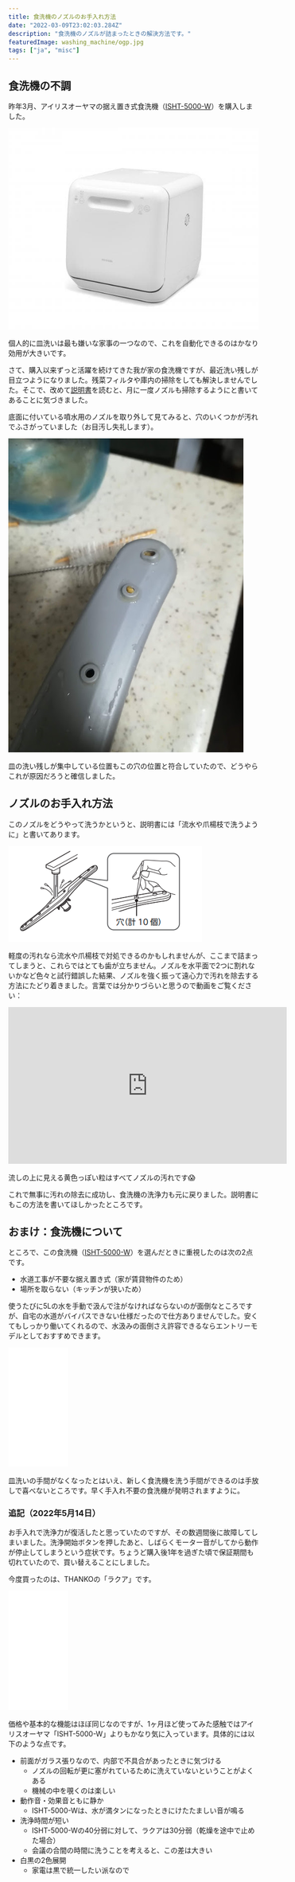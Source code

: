 ```yaml
---
title: 食洗機のノズルのお手入れ方法
date: "2022-03-09T23:02:03.284Z"
description: "食洗機のノズルが詰まったときの解決方法です。"
featuredImage: washing_machine/ogp.jpg
tags: ["ja", "misc"]
---
```


## 食洗機の不調
昨年3月、アイリスオーヤマの据え置き式食洗機（[ISHT-5000-W](https://www.irisohyama.co.jp/products/electrical-appliances/cooking-appliances/other-cooking-appliances/dishwasher/dishwasher)）を購入しました。

![](2022-03-08-10-04-04.png)

個人的に皿洗いは最も嫌いな家事の一つなので、これを自動化できるのはかなり効用が大きいです。

さて、購入以来ずっと活躍を続けてきた我が家の食洗機ですが、最近洗い残しが目立つようになりました。残菜フィルタや庫内の掃除をしても解決しませんでした。そこで、改めて[説明書](https://www.irisohyama.co.jp/products/manual/pdf/516254.pdf)を読むと、月に一度ノズルも掃除するようにと書いてあることに気づきました。

底面に付いている噴水用のノズルを取り外して見てみると、穴のいくつかが汚れでふさがっていました（お目汚し失礼します）。

![](2022-03-08-10-10-02.png)

皿の洗い残しが集中している位置もこの穴の位置と符合していたので、どうやらこれが原因だろうと確信しました。

## ノズルのお手入れ方法
このノズルをどうやって洗うかというと、説明書には「流水や爪楊枝で洗うように」と書いてあります。

![](2022-03-08-09-52-22.png)

軽度の汚れなら流水や爪楊枝で対処できるのかもしれませんが、ここまで詰まってしまうと、これらではとても歯が立ちません。ノズルを水平面で2つに割れないかなど色々と試行錯誤した結果、ノズルを強く振って遠心力で汚れを除去する方法にたどり着きました。言葉では分かりづらいと思うので動画をご覧ください：

<iframe width="560" height="315" src="https://www.youtube.com/embed/O8QQLucy5NA" title="YouTube video player" frameborder="0" allow="accelerometer; autoplay; clipboard-write; encrypted-media; gyroscope; picture-in-picture" allowfullscreen></iframe>

流しの上に見える黄色っぽい粒はすべてノズルの汚れです😱

これで無事に汚れの除去に成功し、食洗機の洗浄力も元に戻りました。説明書にもこの方法を書いてほしかったところです。

## おまけ：食洗機について
ところで、この食洗機（[ISHT-5000-W](https://www.irisohyama.co.jp/products/electrical-appliances/cooking-appliances/other-cooking-appliances/dishwasher/dishwasher)）を選んだときに重視したのは次の2点です。

- 水道工事が不要な据え置き式（家が賃貸物件のため）
- 場所を取らない（キッチンが狭いため）

使うたびに5Lの水を手動で汲んで注がなければならないのが面倒なところですが、自宅の水道がバイパスできない仕様だったので仕方ありませんでした。安くてもしっかり働いてくれるので、水汲みの面倒さえ許容できるならエントリーモデルとしておすすめできます。

<iframe style="width:120px;height:240px;" marginwidth="0" marginheight="0" scrolling="no" frameborder="0" src="//rcm-fe.amazon-adsystem.com/e/cm?lt1=_blank&bc1=000000&IS2=1&bg1=FFFFFF&fc1=000000&lc1=0000FF&t=hippocampus09-22&language=ja_JP&o=9&p=8&l=as4&m=amazon&f=ifr&ref=as_ss_li_til&asins=B0811MR8D9&linkId=a4e373ae6075115abfad8a661d42e498"></iframe>

皿洗いの手間がなくなったとはいえ、新しく食洗機を洗う手間ができるのは手放しで喜べないところです。早く手入れ不要の食洗機が発明されますように。

### 追記（2022年5月14日）
お手入れで洗浄力が復活したと思っていたのですが、その数週間後に故障してしまいました。洗浄開始ボタンを押したあと、しばらくモーター音がしてから動作が停止してしまうという症状です。ちょうど購入後1年を過ぎた頃で保証期間も切れていたので、買い替えることにしました。

今度買ったのは、THANKOの「ラクア」です。

<iframe sandbox="allow-popups allow-scripts allow-modals allow-forms allow-same-origin" style="width:120px;height:240px;" marginwidth="0" marginheight="0" scrolling="no" frameborder="0" src="//rcm-fe.amazon-adsystem.com/e/cm?lt1=_blank&bc1=000000&IS2=1&bg1=FFFFFF&fc1=000000&lc1=0000FF&t=hippocampus09-22&language=ja_JP&o=9&p=8&l=as4&m=amazon&f=ifr&ref=as_ss_li_til&asins=B0921TF3MH&linkId=5ea8a187f66e905f1d496f66c2f9ee03"></iframe>

価格や基本的な機能はほぼ同じなのですが、1ヶ月ほど使ってみた感触ではアイリスオーヤマ「ISHT-5000-W」よりもかなり気に入っています。具体的には以下のような点です。

- 前面がガラス張りなので、内部で不具合があったときに気づける
  - ノズルの回転が更に塞がれているために洗えていないということがよくある
  - 機械の中を覗くのは楽しい
- 動作音・効果音ともに静か
  - ISHT-5000-Wは、水が満タンになったときにけたたましい音が鳴る
- 洗浄時間が短い
  - ISHT-5000-Wの40分弱に対して、ラクアは30分弱（乾燥を途中で止めた場合）
  - 会議の合間の時間に洗うことを考えると、この差は大きい
- 白黒の2色展開
  - 家電は黒で統一したい派なので
